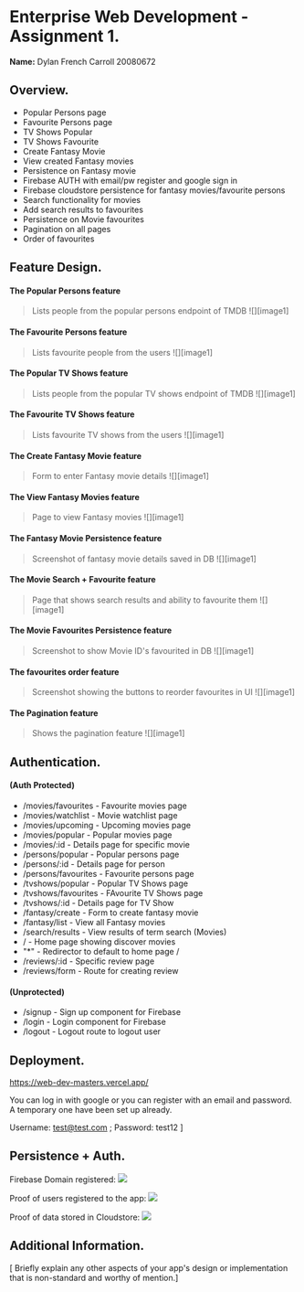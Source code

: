 # Enterprise Web Development - Assignment 1.

__Name:__ Dylan French Carroll 20080672

## Overview.

+ Popular Persons page
+ Favourite Persons page
+ TV Shows Popular
+ TV Shows Favourite
+ Create Fantasy Movie
+ View created Fantasy movies
+ Persistence on Fantasy movie
+ Firebase AUTH with email/pw register and google sign in
+ Firebase cloudstore persistence for fantasy movies/favourite persons
+ Search functionality for movies 
+ Add search results to favourites
+ Persistence on Movie favourites
+ Pagination on all pages
+ Order of favourites

## Feature Design.


#### The Popular Persons feature

> Lists people from the popular persons endpoint of TMDB
![][image1]



#### The Favourite Persons feature

> Lists favourite people from the users
![][image1]



#### The Popular TV Shows feature

> Lists people from the popular TV shows endpoint of TMDB
![][image1]



#### The Favourite TV Shows feature

> Lists favourite TV shows from the users
![][image1]



#### The Create Fantasy Movie feature

> Form to enter Fantasy movie details
![][image1]



#### The View Fantasy Movies feature

> Page to view Fantasy movies
![][image1]



#### The Fantasy Movie Persistence feature

> Screenshot of fantasy movie details saved in DB
![][image1]



#### The Movie Search + Favourite feature

> Page that shows search results and ability to favourite them
![][image1]



#### The Movie Favourites Persistence feature

> Screenshot to show Movie ID's favourited in DB
![][image1]



#### The favourites order feature

> Screenshot showing the buttons to reorder favourites in UI
![][image1]



#### The Pagination  feature

> Shows the pagination feature
![][image1]


## Authentication.

#### (Auth Protected)
+ /movies/favourites - Favourite movies page
+ /movies/watchlist - Movie watchlist page
+ /movies/upcoming - Upcoming movies page
+ /movies/popular - Popular movies page
+ /movies/:id - Details page for specific movie
+ /persons/popular - Popular persons page
+ /persons/:id - Details page for person
+ /persons/favourites - Favourite persons page
+ /tvshows/popular - Popular TV Shows page
+ /tvshows/favourites - FAvourite TV Shows page
+ /tvshows/:id - Details page for TV Show
+ /fantasy/create - Form to create fantasy movie
+ /fantasy/list - View all Fantasy movies
+ /search/results - View results of term search (Movies)
+ / - Home page showing discover movies
+ "*" - Redirector to default to home page /
+ /reviews/:id - Specific review page
+ /reviews/form - Route for creating review

#### (Unprotected)
+ /signup - Sign up component for Firebase
+ /login - Login component for Firebase
+ /logout - Logout route to logout user

## Deployment.

https://web-dev-masters.vercel.app/

You can log in with google or you can register with an email and password. A temporary one have been set up already.

Username: test@test.com ; Password: test12
]

## Persistence + Auth.

Firebase Domain registered: 
![][firebase_domain]

Proof of users registered to the app:
![][firebase_auth_users]


Proof of data stored in Cloudstore:
![][firebase_cloudstore]

## Additional Information.

[ Briefly explain any other aspects of your app's design or implementation that is non-standard and worthy of mention.]

[firebase_domain]: ./images/firebase_domain.png
[firebase_auth_users]: ./images/firebase_auth_users.png
[firebase_cloudstore]: ./images/firebase_cloudstore.png
